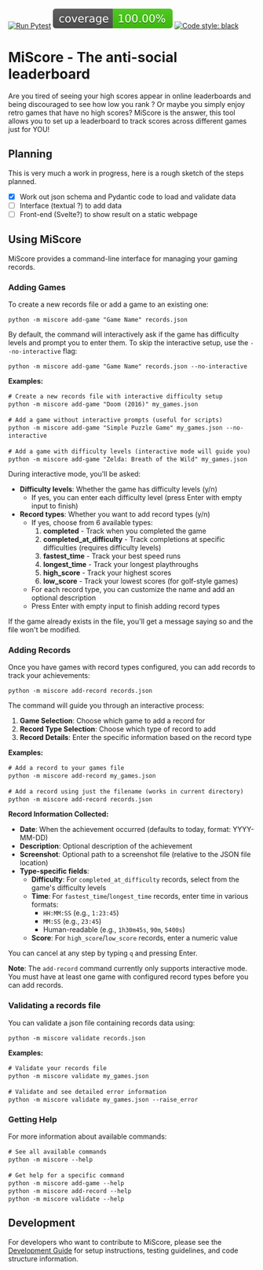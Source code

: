 [![Run Pytest](https://github.com/sepro/MiScore/actions/workflows/autopytest.yml/badge.svg)](https://github.com/sepro/MiScore/actions/workflows/autopytest.yml)
[![Coverage](https://raw.githubusercontent.com/sepro/MiScore/main/docs/coverage-badge.svg)](https://github.com/sepro/MiScore/actions/workflows/autopytest.yml)
[![Code style: black](https://img.shields.io/badge/code%20style-black-000000.svg)](https://github.com/psf/black)

# MiScore - The anti-social leaderboard

Are you tired of seeing your high scores appear in online leaderboards and being discouraged to see how low you rank ? 
Or maybe you simply enjoy retro games that have no high scores? MiScore is the answer, this tool allows you to set up
a leaderboard to track scores across different games just for YOU! 

## Planning 

This is very much a work in progress, here is a rough sketch of the steps planned.

  - [X] Work out json schema and Pydantic code to load and validate data
  - [ ] Interface (textual ?) to add data
  - [ ] Front-end (Svelte?) to show result on a static webpage

## Using MiScore

MiScore provides a command-line interface for managing your gaming records.

### Adding Games

To create a new records file or add a game to an existing one:

```commandline
python -m miscore add-game "Game Name" records.json
```

By default, the command will interactively ask if the game has difficulty levels and prompt you to enter them. To skip the interactive setup, use the `--no-interactive` flag:

```commandline
python -m miscore add-game "Game Name" records.json --no-interactive
```

**Examples:**
```commandline
# Create a new records file with interactive difficulty setup
python -m miscore add-game "Doom (2016)" my_games.json

# Add a game without interactive prompts (useful for scripts)
python -m miscore add-game "Simple Puzzle Game" my_games.json --no-interactive

# Add a game with difficulty levels (interactive mode will guide you)
python -m miscore add-game "Zelda: Breath of the Wild" my_games.json
```

During interactive mode, you'll be asked:
- **Difficulty levels**: Whether the game has difficulty levels (y/n)
  - If yes, you can enter each difficulty level (press Enter with empty input to finish)
- **Record types**: Whether you want to add record types (y/n)
  - If yes, choose from 6 available types:
    1. **completed** - Track when you completed the game
    2. **completed_at_difficulty** - Track completions at specific difficulties (requires difficulty levels)
    3. **fastest_time** - Track your best speed runs
    4. **longest_time** - Track your longest playthroughs
    5. **high_score** - Track your highest scores
    6. **low_score** - Track your lowest scores (for golf-style games)
  - For each record type, you can customize the name and add an optional description
  - Press Enter with empty input to finish adding record types

If the game already exists in the file, you'll get a message saying so and the file won't be modified.

### Adding Records

Once you have games with record types configured, you can add records to track your achievements:

```commandline
python -m miscore add-record records.json
```

The command will guide you through an interactive process:

1. **Game Selection**: Choose which game to add a record for
2. **Record Type Selection**: Choose which type of record to add
3. **Record Details**: Enter the specific information based on the record type

**Examples:**
```commandline
# Add a record to your games file
python -m miscore add-record my_games.json

# Add a record using just the filename (works in current directory)
python -m miscore add-record records.json
```

**Record Information Collected:**
- **Date**: When the achievement occurred (defaults to today, format: YYYY-MM-DD)
- **Description**: Optional description of the achievement
- **Screenshot**: Optional path to a screenshot file (relative to the JSON file location)
- **Type-specific fields**:
  - **Difficulty**: For `completed_at_difficulty` records, select from the game's difficulty levels
  - **Time**: For `fastest_time`/`longest_time` records, enter time in various formats:
    - `HH:MM:SS` (e.g., `1:23:45`)
    - `MM:SS` (e.g., `23:45`)
    - Human-readable (e.g., `1h30m45s`, `90m`, `5400s`)
  - **Score**: For `high_score`/`low_score` records, enter a numeric value

You can cancel at any step by typing `q` and pressing Enter.

**Note**: The `add-record` command currently only supports interactive mode. You must have at least one game with configured record types before you can add records.

### Validating a records file

You can validate a json file containing records data using:

```commandline
python -m miscore validate records.json
```

**Examples:**
```commandline
# Validate your records file
python -m miscore validate my_games.json

# Validate and see detailed error information
python -m miscore validate my_games.json --raise_error
```

### Getting Help

For more information about available commands:

```commandline
# See all available commands
python -m miscore --help

# Get help for a specific command
python -m miscore add-game --help
python -m miscore add-record --help
python -m miscore validate --help
```

## Development

For developers who want to contribute to MiScore, please see the [Development Guide](docs/development.md) for setup instructions, testing guidelines, and code structure information.

